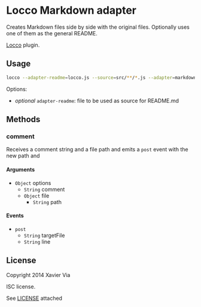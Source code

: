 Locco Markdown adapter
======================

Creates Markdown files side by side with the original files. Optionally
uses one of them as the general README.

[Locco](https://github.com/xaviervia/locco) plugin.

Usage
-----

```sh
locco --adapter-readme=locco.js --source=src/**/*.js --adapter=markdown
```

Options:

- _optional_ `adapter-readme`: file to be used as source for README.md

Methods
-------

### comment

Receives a comment string and a file path and emits a `post` event with the
new path and

#### Arguments

- `Object` options
  - `String` comment
  - `Object` file
    - `String` path

#### Events

- `post`
  - `String` targetFile
  - `String` line

License
-------

Copyright 2014 Xavier Via

ISC license.

See [LICENSE](LICENSE) attached
